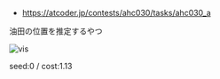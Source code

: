 - <https://atcoder.jp/contests/ahc030/tasks/ahc030_a>

油田の位置を推定するやつ

![vis](/docs/vis.gif)

seed:0 / cost:1.13
